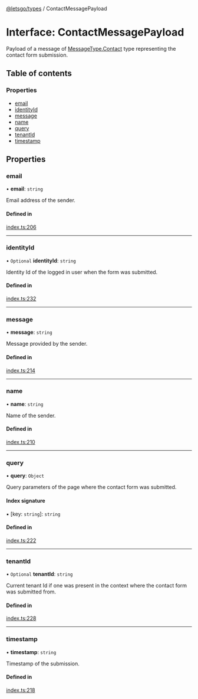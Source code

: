 [@letsgo/types](../README.md) / ContactMessagePayload

# Interface: ContactMessagePayload

Payload of a message of [MessageType.Contact](../enums/MessageType.md#contact) type representing the contact form submission.

## Table of contents

### Properties

- [email](ContactMessagePayload.md#email)
- [identityId](ContactMessagePayload.md#identityid)
- [message](ContactMessagePayload.md#message)
- [name](ContactMessagePayload.md#name)
- [query](ContactMessagePayload.md#query)
- [tenantId](ContactMessagePayload.md#tenantid)
- [timestamp](ContactMessagePayload.md#timestamp)

## Properties

### email

• **email**: `string`

Email address of the sender.

#### Defined in

[index.ts:206](https://github.com/tjanczuk/letsgo/blob/4d5649a/packages/types/src/index.ts#L206)

___

### identityId

• `Optional` **identityId**: `string`

Identity Id of the logged in user when the form was submitted.

#### Defined in

[index.ts:232](https://github.com/tjanczuk/letsgo/blob/4d5649a/packages/types/src/index.ts#L232)

___

### message

• **message**: `string`

Message provided by the sender.

#### Defined in

[index.ts:214](https://github.com/tjanczuk/letsgo/blob/4d5649a/packages/types/src/index.ts#L214)

___

### name

• **name**: `string`

Name of the sender.

#### Defined in

[index.ts:210](https://github.com/tjanczuk/letsgo/blob/4d5649a/packages/types/src/index.ts#L210)

___

### query

• **query**: `Object`

Query parameters of the page where the contact form was submitted.

#### Index signature

▪ [key: `string`]: `string`

#### Defined in

[index.ts:222](https://github.com/tjanczuk/letsgo/blob/4d5649a/packages/types/src/index.ts#L222)

___

### tenantId

• `Optional` **tenantId**: `string`

Current tenant Id if one was present in the context where the contact form was submitted from.

#### Defined in

[index.ts:228](https://github.com/tjanczuk/letsgo/blob/4d5649a/packages/types/src/index.ts#L228)

___

### timestamp

• **timestamp**: `string`

Timestamp of the submission.

#### Defined in

[index.ts:218](https://github.com/tjanczuk/letsgo/blob/4d5649a/packages/types/src/index.ts#L218)
